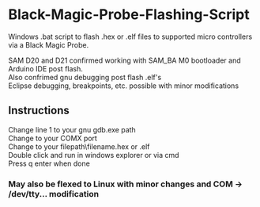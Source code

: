 # Black-Magic-Probe-Flashing-Script
Windows .bat script to flash .hex or .elf files to supported micro controllers via a Black Magic Probe.

SAM D20 and D21 confirmed working with SAM_BA M0 bootloader and Arduino IDE post flash.\
Also confrimed gnu debugging post flash .elf's \
Eclipse debugging, breakpoints, etc. possible with minor modifications

## Instructions
Change line 1 to your gnu gdb.exe path\
Change to your COMX port\
Change to your filepath\\filename.hex or .elf\
Double click and run in windows explorer or via cmd\
Press q enter when done

### May also be flexed to Linux with minor changes and COM -> /dev/tty... modification
